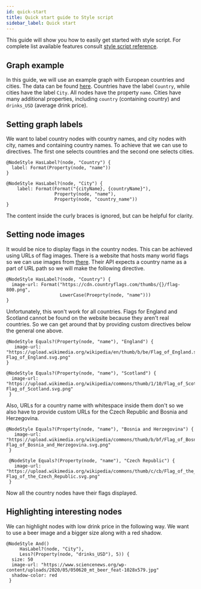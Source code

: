```yaml
---
id: quick-start
title: Quick start guide to Style script
sidebar_label: Quick start
---
```


This guide will show you how to easily get started with style script. For 
complete list available features consult 
[style script reference](./reference-guide.md).

## Graph example

In this guide, we will use an example graph with European countries and cities. 
The data can be found [here](https://docs.memgraph.com/memgraph/tutorials-overview/backpacking-through-europe).
Countries have the label `Country`, while cities have the label `City`. All 
nodes have the property `name`. Cities have many additional properties, 
including `country` (containing country) and `drinks_USD` (average drink price).

## Setting graph labels

We want to label country nodes with country names, and city nodes with city,
names and containing country names. To achieve that we can use to directives.
The first one selects countries and the second one selects cities.

```
@NodeStyle HasLabel?(node, "Country") {
  label: Format(Property(node, "name"))
}

@NodeStyle HasLabel?(node, "City") {
    label: Format(Format("{cityName}, {countryName}"),
                  Property(node, "name"),
                  Property(node, "country_name"))
}
```

The content inside the curly braces is ignored, but can be helpful for clarity.

## Setting node images

It would be nice to display flags in the country nodes. This can be achieved 
using URLs of flag images. There is a website that hosts many world flags so we
can use images from [there](https://cdn.countryflags.com). Their API expects a 
country name as a part of URL path so we will make the following directive.

```
@NodeStyle HasLabel?(node, "Country") {
  image-url: Format("https://cdn.countryflags.com/thumbs/{}/flag-800.png",
                    LowerCase(Proeprty(node, "name")))
}
```

Unfortunately, this won't work for all countries. Flags for England and Scotland 
cannot be found on the website because they aren't real countries. So we can 
get around that by providing custom directives below the general one above.

```
@NodeStyle Equals?(Property(node, "name"), "England") {
   image-url: "https://upload.wikimedia.org/wikipedia/en/thumb/b/be/Flag_of_England.svg/2560px-Flag_of_England.svg.png"
}

@NodeStyle Equals?(Property(node, "name"), "Scotland") {
  image-url: "https://upload.wikimedia.org/wikipedia/commons/thumb/1/10/Flag_of_Scotland.svg/1200px-Flag_of_Scotland.svg.png"
 }
```

Also, URLs for a country name with whitespace inside them don't so we also have 
to provide custom URLs for the Czech Republic and Bosnia and Herzegovina.

```
@NodeStyle Equals?(Property(node, "name"), "Bosnia and Herzegovina") {
   image-url: "https://upload.wikimedia.org/wikipedia/commons/thumb/b/bf/Flag_of_Bosnia_and_Herzegovina.svg/1200px-Flag_of_Bosnia_and_Herzegovina.svg.png"
 }

 @NodeStyle Equals?(Property(node, "name"), "Czech Republic") {
   image-url: "https://upload.wikimedia.org/wikipedia/commons/thumb/c/cb/Flag_of_the_Czech_Republic.svg/2560px-Flag_of_the_Czech_Republic.svg.png"
 }
```

Now all the country nodes have their flags displayed.

## Highlighting interesting nodes

We can highlight nodes with low drink price in the following way. We want to 
use a beer image and a bigger size along with a red shadow.

```
@NodeStyle And()
     HasLabel?(node, "City"),
     Less?(Property(node, "drinks_USD"), 5)) {
  size: 50
  image-url: "https://www.sciencenews.org/wp-content/uploads/2020/05/050620_mt_beer_feat-1028x579.jpg"
  shadow-color: red
 }
```
